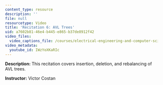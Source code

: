 ```yaml
---
content_type: resource
description: ''
file: null
resourcetype: Video
title: 'Recitation 6: AVL Trees'
uid: a7602b81-46e4-b445-e865-b37de8912f42
video_files:
  video_captions_file: /courses/electrical-engineering-and-computer-science/6-006-introduction-to-algorithms-fall-2011/recitation-videos/recitation-6-avl-trees/IWzYoXKaRIc.vtt
video_metadata:
  youtube_id: IWzYoXKaRIc
---
```


**Description:** This recitation covers insertion, deletion, and rebalancing of AVL trees.

**Instructor:** Victor Costan
